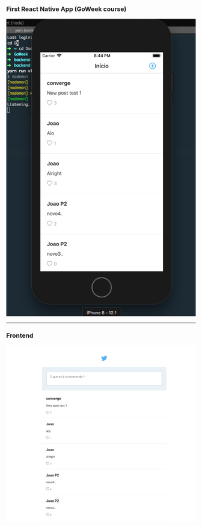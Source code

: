 ### First React Native App (GoWeek course)

![screen shot](https://github.com/converge/GoWeek/blob/master/mobile/screenshots/main_screen.png)

---

### Frontend
![screen shot](https://github.com/converge/GoWeek/blob/master/frontend/screenshots/frontend.png)